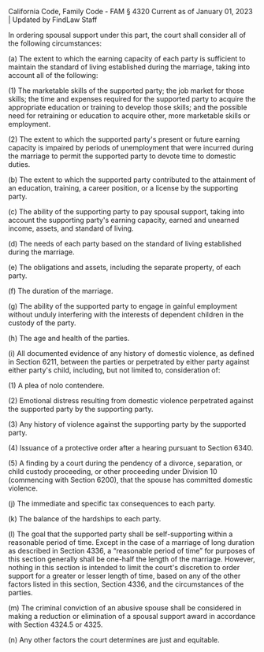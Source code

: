 California Code, Family Code - FAM § 4320
Current as of January 01, 2023 | Updated by FindLaw Staff

In ordering spousal support under this part, the court shall consider all of the following circumstances:

(a) The extent to which the earning capacity of each party is sufficient to maintain the standard of living established during the marriage, taking into account all of the following:

(1) The marketable skills of the supported party; the job market for those skills; the time and expenses required for the supported party to acquire the appropriate education or training to develop those skills; and the possible need for retraining or education to acquire other, more marketable skills or employment.

(2) The extent to which the supported party's present or future earning capacity is impaired by periods of unemployment that were incurred during the marriage to permit the supported party to devote time to domestic duties.

(b) The extent to which the supported party contributed to the attainment of an education, training, a career position, or a license by the supporting party.

(c) The ability of the supporting party to pay spousal support, taking into account the supporting party's earning capacity, earned and unearned income, assets, and standard of living.

(d) The needs of each party based on the standard of living established during the marriage.

(e) The obligations and assets, including the separate property, of each party.

(f) The duration of the marriage.

(g) The ability of the supported party to engage in gainful employment without unduly interfering with the interests of dependent children in the custody of the party.

(h) The age and health of the parties.

(i) All documented evidence of any history of domestic violence, as defined in Section 6211, between the parties or perpetrated by either party against either party's child, including, but not limited to, consideration of:

(1) A plea of nolo contendere.

(2) Emotional distress resulting from domestic violence perpetrated against the supported party by the supporting party.

(3) Any history of violence against the supporting party by the supported party.

(4) Issuance of a protective order after a hearing pursuant to Section 6340.

(5) A finding by a court during the pendency of a divorce, separation, or child custody proceeding, or other proceeding under Division 10 (commencing with Section 6200), that the spouse has committed domestic violence.

(j) The immediate and specific tax consequences to each party.

(k) The balance of the hardships to each party.

(l) The goal that the supported party shall be self-supporting within a reasonable period of time. Except in the case of a marriage of long duration as described in Section 4336, a “reasonable period of time” for purposes of this section generally shall be one-half the length of the marriage. However, nothing in this section is intended to limit the court's discretion to order support for a greater or lesser length of time, based on any of the other factors listed in this section, Section 4336, and the circumstances of the parties.

(m) The criminal conviction of an abusive spouse shall be considered in making a reduction or elimination of a spousal support award in accordance with Section 4324.5 or 4325.

(n) Any other factors the court determines are just and equitable.